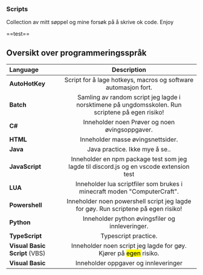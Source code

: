 ### Scripts

Collection av mitt søppel og mine forsøk på å skrive ok code.
Enjoy

==test==
## Oversikt over programmeringsspråk 

| Language | Description |
|   :---   |    :---:    |
| **AutoHotKey** | Script for å lage hotkeys, macros og software automasjon fort. |
| **Batch** | Samling av random script jeg lagde i norsktimene på ungdomsskolen. Run scriptene på egen risiko! |
| **C#** | Inneholder noen Prøver og noen øvingsoppgaver. |
| **HTML** | Inneholder masse øvingsnettsider. |
| **Java** | Java practice. Ikke mye å se.. |
| **JavaScript** | Inneholder en npm package test som jeg lagde til discord.js og en vscode extension test |
| **LUA** | Inneholder lua scriptfiler som brukes i minecraft moden "ComputerCraft". |
| **Powershell** | Inneholder noen powershell script jeg lagde for gøy. Run scriptene på egen risiko! |
| **Python** | Inneholder python øvingsfiler og innleveringer. |
| **TypeScript** | Typescript practice. |
| **Visual Basic Script** (VBS) | Inneholder noen script jeg lagde for gøy. Kjører på <mark>egen</mark> risiko. |
| **Visual Basic** | Inneholder oppgaver og innleveringer |   
